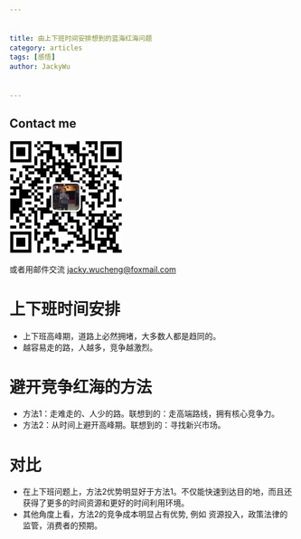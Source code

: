 ```yaml
---


title: 由上下班时间安排想到的蓝海红海问题
category: articles
tags: [感悟]
author: JackyWu


---
```


## Contact me

![](/assets/images/weixin-pic-jackywu.jpg)

或者用邮件交流 <a href="mailto:jacky.wucheng@foxmail.com">jacky.wucheng@foxmail.com</a>

# 上下班时间安排

- 上下班高峰期，道路上必然拥堵，大多数人都是趋同的。
- 越容易走的路，人越多，竞争越激烈。

# 避开竞争红海的方法

- 方法1：走难走的、人少的路。联想到的：走高端路线，拥有核心竞争力。
- 方法2：从时间上避开高峰期。联想到的：寻找新兴市场。

# 对比

- 在上下班问题上，方法2优势明显好于方法1。不仅能快速到达目的地，而且还获得了更多的时间资源和更好的时间利用环境。
- 其他角度上看，方法2的竞争成本明显占有优势, 例如 资源投入，政策法律的监管，消费者的预期。


